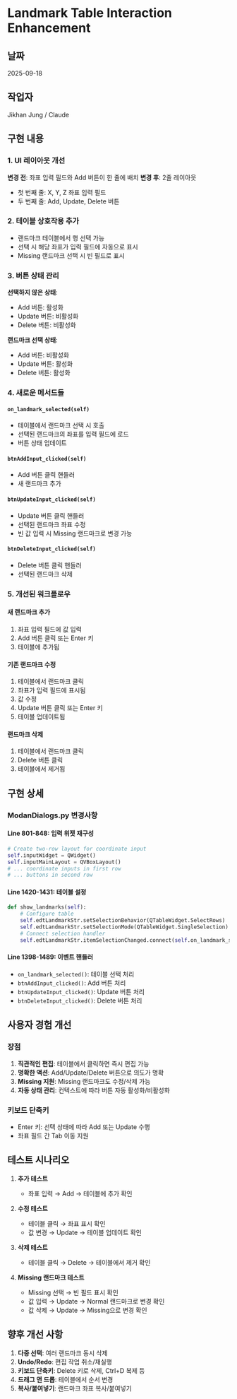 # Landmark Table Interaction Enhancement

## 날짜
2025-09-18

## 작업자
Jikhan Jung / Claude

## 구현 내용

### 1. UI 레이아웃 개선
**변경 전**: 좌표 입력 필드와 Add 버튼이 한 줄에 배치
**변경 후**: 2줄 레이아웃
- 첫 번째 줄: X, Y, Z 좌표 입력 필드
- 두 번째 줄: Add, Update, Delete 버튼

### 2. 테이블 상호작용 추가
- 랜드마크 테이블에서 행 선택 가능
- 선택 시 해당 좌표가 입력 필드에 자동으로 표시
- Missing 랜드마크 선택 시 빈 필드로 표시

### 3. 버튼 상태 관리
**선택하지 않은 상태**:
- Add 버튼: 활성화
- Update 버튼: 비활성화
- Delete 버튼: 비활성화

**랜드마크 선택 상태**:
- Add 버튼: 비활성화
- Update 버튼: 활성화
- Delete 버튼: 활성화

### 4. 새로운 메서드들

#### `on_landmark_selected(self)`
- 테이블에서 랜드마크 선택 시 호출
- 선택된 랜드마크의 좌표를 입력 필드에 로드
- 버튼 상태 업데이트

#### `btnAddInput_clicked(self)`
- Add 버튼 클릭 핸들러
- 새 랜드마크 추가

#### `btnUpdateInput_clicked(self)`
- Update 버튼 클릭 핸들러
- 선택된 랜드마크 좌표 수정
- 빈 값 입력 시 Missing 랜드마크로 변경 가능

#### `btnDeleteInput_clicked(self)`
- Delete 버튼 클릭 핸들러
- 선택된 랜드마크 삭제

### 5. 개선된 워크플로우

#### 새 랜드마크 추가
1. 좌표 입력 필드에 값 입력
2. Add 버튼 클릭 또는 Enter 키
3. 테이블에 추가됨

#### 기존 랜드마크 수정
1. 테이블에서 랜드마크 클릭
2. 좌표가 입력 필드에 표시됨
3. 값 수정
4. Update 버튼 클릭 또는 Enter 키
5. 테이블 업데이트됨

#### 랜드마크 삭제
1. 테이블에서 랜드마크 클릭
2. Delete 버튼 클릭
3. 테이블에서 제거됨

## 구현 상세

### ModanDialogs.py 변경사항

#### Line 801-848: 입력 위젯 재구성
```python
# Create two-row layout for coordinate input
self.inputWidget = QWidget()
self.inputMainLayout = QVBoxLayout()
# ... coordinate inputs in first row
# ... buttons in second row
```

#### Line 1420-1431: 테이블 설정
```python
def show_landmarks(self):
    # Configure table
    self.edtLandmarkStr.setSelectionBehavior(QTableWidget.SelectRows)
    self.edtLandmarkStr.setSelectionMode(QTableWidget.SingleSelection)
    # Connect selection handler
    self.edtLandmarkStr.itemSelectionChanged.connect(self.on_landmark_selected)
```

#### Line 1398-1489: 이벤트 핸들러
- `on_landmark_selected()`: 테이블 선택 처리
- `btnAddInput_clicked()`: Add 버튼 처리
- `btnUpdateInput_clicked()`: Update 버튼 처리
- `btnDeleteInput_clicked()`: Delete 버튼 처리

## 사용자 경험 개선

### 장점
1. **직관적인 편집**: 테이블에서 클릭하면 즉시 편집 가능
2. **명확한 액션**: Add/Update/Delete 버튼으로 의도가 명확
3. **Missing 지원**: Missing 랜드마크도 수정/삭제 가능
4. **자동 상태 관리**: 컨텍스트에 따라 버튼 자동 활성화/비활성화

### 키보드 단축키
- Enter 키: 선택 상태에 따라 Add 또는 Update 수행
- 좌표 필드 간 Tab 이동 지원

## 테스트 시나리오

1. **추가 테스트**
   - 좌표 입력 → Add → 테이블에 추가 확인

2. **수정 테스트**
   - 테이블 클릭 → 좌표 표시 확인
   - 값 변경 → Update → 테이블 업데이트 확인

3. **삭제 테스트**
   - 테이블 클릭 → Delete → 테이블에서 제거 확인

4. **Missing 랜드마크 테스트**
   - Missing 선택 → 빈 필드 표시 확인
   - 값 입력 → Update → Normal 랜드마크로 변경 확인
   - 값 삭제 → Update → Missing으로 변경 확인

## 향후 개선 사항

1. **다중 선택**: 여러 랜드마크 동시 삭제
2. **Undo/Redo**: 편집 작업 취소/재실행
3. **키보드 단축키**: Delete 키로 삭제, Ctrl+D 복제 등
4. **드래그 앤 드롭**: 테이블에서 순서 변경
5. **복사/붙여넣기**: 랜드마크 좌표 복사/붙여넣기
